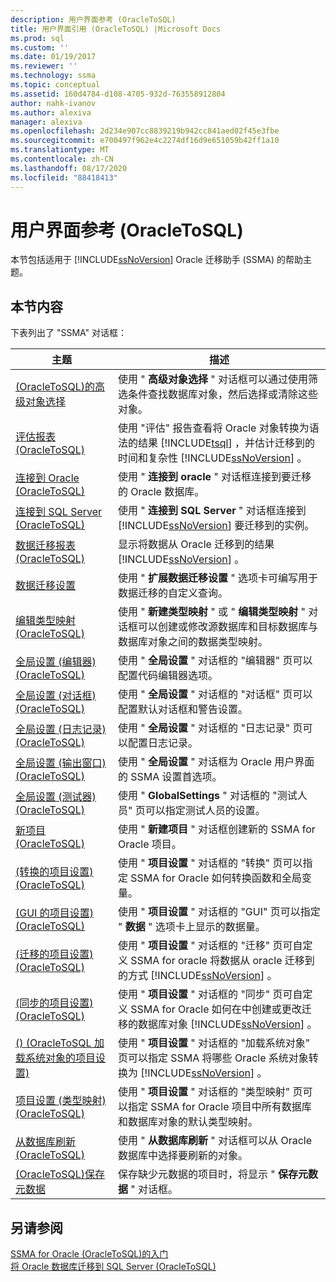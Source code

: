 ```yaml
---
description: 用户界面参考 (OracleToSQL)
title: 用户界面引用 (OracleToSQL) |Microsoft Docs
ms.prod: sql
ms.custom: ''
ms.date: 01/19/2017
ms.reviewer: ''
ms.technology: ssma
ms.topic: conceptual
ms.assetid: 160d4784-d108-4705-932d-763558912804
author: nahk-ivanov
ms.author: alexiva
manager: alexiva
ms.openlocfilehash: 2d234e907cc8839219b942cc841aed02f45e3fbe
ms.sourcegitcommit: e700497f962e4c2274df16d9e651059b42ff1a10
ms.translationtype: MT
ms.contentlocale: zh-CN
ms.lasthandoff: 08/17/2020
ms.locfileid: "88418413"
---
```

# <a name="user-interface-reference-oracletosql"></a>用户界面参考 (OracleToSQL)
本节包括适用于 [!INCLUDE[ssNoVersion](../../includes/ssnoversion-md.md)] Oracle 迁移助手 (SSMA) 的帮助主题。  
  
## <a name="in-this-section"></a>本节内容  
下表列出了 "SSMA" 对话框：  
  
|主题|描述|  
|-|-|  
|[&#40;OracleToSQL&#41;的高级对象选择 ](../../ssma/oracle/advanced-object-selection-oracletosql.md)|使用 " **高级对象选择** " 对话框可以通过使用筛选条件查找数据库对象，然后选择或清除这些对象。|  
|[评估报表 &#40;OracleToSQL&#41;](../../ssma/oracle/assessment-report-oracletosql.md)|使用 "评估" 报告查看将 Oracle 对象转换为语法的结果 [!INCLUDE[tsql](../../includes/tsql-md.md)] ，并估计迁移到的时间和复杂性 [!INCLUDE[ssNoVersion](../../includes/ssnoversion-md.md)] 。|  
|[连接到 Oracle &#40;OracleToSQL&#41;](../../ssma/oracle/connect-to-oracle-oracletosql.md)|使用 " **连接到 oracle** " 对话框连接到要迁移的 Oracle 数据库。|  
|[连接到 SQL Server &#40;OracleToSQL&#41;](../../ssma/oracle/connect-to-sql-server-oracletosql.md)|使用 " **连接到 SQL Server** " 对话框连接到 [!INCLUDE[ssNoVersion](../../includes/ssnoversion-md.md)] 要迁移到的实例。|  
|[数据迁移报表 &#40;OracleToSQL&#41;](../../ssma/oracle/data-migration-report-oracletosql.md)|显示将数据从 Oracle 迁移到的结果 [!INCLUDE[ssNoVersion](../../includes/ssnoversion-md.md)] 。|  
|[数据迁移设置](data-migration-settings-oracletosql.md)|使用 " **扩展数据迁移设置** " 选项卡可编写用于数据迁移的自定义查询。|  
|[编辑类型映射 &#40;OracleToSQL&#41;](../../ssma/oracle/edit-type-mapping-oracletosql.md)|使用 " **新建类型映射** " 或 " **编辑类型映射** " 对话框可以创建或修改源数据库和目标数据库与数据库对象之间的数据类型映射。|  
|[全局设置 &#40;编辑器&#41; &#40;OracleToSQL&#41;](../../ssma/oracle/global-settings-editor-oracletosql.md)|使用 " **全局设置** " 对话框的 "编辑器" 页可以配置代码编辑器选项。|  
|[全局设置 &#40;对话框&#41;  &#40;OracleToSQL&#41;](../../ssma/oracle/global-settings-dialogs-oracletosql.md)|使用 " **全局设置** " 对话框的 "对话框" 页可以配置默认对话框和警告设置。|  
|[全局设置 &#40;日志记录&#41; &#40;OracleToSQL&#41;](../../ssma/oracle/global-settings-logging-oracletosql.md)|使用 " **全局设置** " 对话框的 "日志记录" 页可以配置日志记录。|  
|[全局设置 &#40;输出窗口&#41;  &#40;OracleToSQL&#41;](../../ssma/oracle/global-settings-output-window-oracletosql.md)|使用 " **全局设置** " 对话框为 Oracle 用户界面的 SSMA 设置首选项。|  
|[全局设置 &#40;测试器&#41; &#40;OracleToSQL&#41;](../../ssma/oracle/global-settings-tester-oracletosql.md)|使用 " **GlobalSettings** " 对话框的 "测试人员" 页可以指定测试人员的设置。|  
|[新项目 &#40;OracleToSQL&#41;](../../ssma/oracle/new-project-oracletosql.md)|使用 " **新建项目** " 对话框创建新的 SSMA for Oracle 项目。|  
|[&#40;转换的项目设置&#41; &#40;OracleToSQL&#41;](../../ssma/oracle/project-settings-conversion-oracletosql.md)|使用 " **项目设置** " 对话框的 "转换" 页可以指定 SSMA for Oracle 如何转换函数和全局变量。|  
|[&#40;GUI 的项目设置&#41; &#40;OracleToSQL&#41;](../../ssma/oracle/project-settings-gui-oracletosql.md)|使用 " **项目设置** " 对话框的 "GUI" 页可以指定 " **数据** " 选项卡上显示的数据量。|  
|[&#40;迁移的项目设置&#41; &#40;OracleToSQL&#41;](../../ssma/oracle/project-settings-migration-oracletosql.md)|使用 " **项目设置** " 对话框的 "迁移" 页可自定义 SSMA for oracle 将数据从 oracle 迁移到的方式 [!INCLUDE[ssNoVersion](../../includes/ssnoversion-md.md)] 。|  
|[&#40;同步的项目设置&#41; &#40;OracleToSQL&#41;](../../ssma/oracle/project-settings-synchronization-oracletosql.md)|使用 " **项目设置** " 对话框的 "同步" 页可自定义 SSMA for Oracle 如何在中创建或更改迁移的数据库对象 [!INCLUDE[ssNoVersion](../../includes/ssnoversion-md.md)] 。|  
|[&#40;&#41; &#40;OracleToSQL 加载系统对象的项目设置&#41;](../../ssma/oracle/project-settings-loading-system-objects-oracletosql.md)|使用 " **项目设置** " 对话框的 "加载系统对象" 页可以指定 SSMA 将哪些 Oracle 系统对象转换为 [!INCLUDE[ssNoVersion](../../includes/ssnoversion-md.md)] 。|  
|[项目设置 &#40;类型映射&#41; &#40;OracleToSQL&#41;](../../ssma/oracle/project-settings-type-mapping-oracletosql.md)|使用 " **项目设置** " 对话框的 "类型映射" 页可以指定 SSMA for Oracle 项目中所有数据库和数据库对象的默认类型映射。|  
|[从数据库刷新 &#40;OracleToSQL&#41;](../../ssma/oracle/refresh-from-database-oracletosql.md)|使用 " **从数据库刷新** " 对话框可以从 Oracle 数据库中选择要刷新的对象。|  
|[&#40;OracleToSQL&#41;保存元数据 ](../../ssma/oracle/save-metadata-oracletosql.md)|保存缺少元数据的项目时，将显示 " **保存元数据** " 对话框。|  
  
## <a name="see-also"></a>另请参阅  
[SSMA for Oracle &#40;OracleToSQL&#41;的入门 ](../../ssma/oracle/getting-started-with-ssma-for-oracle-oracletosql.md)  
[将 Oracle 数据库迁移到 SQL Server &#40;OracleToSQL&#41;](../../ssma/oracle/migrating-oracle-databases-to-sql-server-oracletosql.md)  
  
